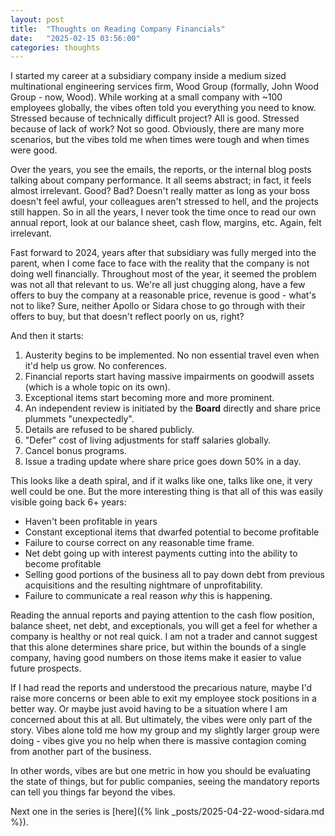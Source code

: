 ```yaml
---
layout: post
title:  "Thoughts on Reading Company Financials"
date:   "2025-02-15 03:56:00"
categories: thoughts
---
```


I started my career at a subsidiary company inside a medium sized multinational engineering services firm, Wood Group (formally, John Wood Group - now, Wood). While working at a small company with ~100 employees globally, the vibes often told you everything you need to know. Stressed because of technically difficult project? All is good. Stressed because of lack of work? Not so good. Obviously, there are many more scenarios, but the vibes told me when times were tough and when times were good.

Over the years, you see the emails, the reports, or the internal blog posts talking about company performance. It all seems abstract; in fact, it feels almost irrelevant. Good? Bad? Doesn't really matter as long as your boss doesn't feel awful, your colleagues aren't stressed to hell, and the projects still happen. So in all the years, I never took the time once to read our own annual report, look at our balance sheet, cash flow, margins, etc. Again, felt irrelevant.

Fast forward to 2024, years after that subsidiary was fully merged into the parent, when I come face to face with the reality that the company is not doing well financially. Throughout most of the year, it seemed the problem was not all that relevant to us. We're all just chugging along, have a few offers to buy the company at a reasonable price, revenue is good - what's not to like? Sure, neither Apollo or Sidara chose to go through with their offers to buy, but that doesn't reflect poorly on us, right?

And then it starts:

1. Austerity begins to be implemented. No non essential travel even when it'd help us grow. No conferences.
2. Financial reports start having massive impairments on goodwill assets (which is a whole topic on its own).
3. Exceptional items start becoming more and more prominent.
4. An independent review is initiated by the **Board** directly and share price plummets "unexpectedly".
5. Details are refused to be shared publicly.
6. "Defer" cost of living adjustments for staff salaries globally.
7. Cancel bonus programs.
8. Issue a trading update where share price goes down 50% in a day.

This looks like a death spiral, and if it walks like one, talks like one, it very well could be one. But the more interesting thing is that all of this was easily visible going back 6+ years:

- Haven't been profitable in years
- Constant exceptional items that dwarfed potential to become profitable
- Failure to course correct on any reasonable time frame.
- Net debt going up with interest payments cutting into the ability to become profitable
- Selling good portions of the business all to pay down debt from previous acquisitions and the resulting nightmare of unprofitability.
- Failure to communicate a real reason *why* this is happening.

Reading the annual reports and paying attention to the cash flow position, balance sheet, net debt, and exceptionals, you will get a feel for whether a company is healthy or not real quick. I am not a trader and cannot suggest that this alone determines share price, but within the bounds of a single company, having good numbers on those items make it easier to value future prospects.

If I had read the reports and understood the precarious nature, maybe I'd raise more concerns or been able to exit my employee stock positions in a better way. Or maybe just avoid having to be a situation where I am concerned about this at all. But ultimately, the vibes were only part of the story. Vibes alone told me how my group and my slightly larger group were doing - vibes give you no help when there is massive contagion coming from another part of the business.

In other words, vibes are but one metric in how you should be evaluating the state of things, but for public companies, seeing the mandatory reports can tell you things far beyond the vibes.

Next one in the series is [here]({% link _posts/2025-04-22-wood-sidara.md %}).
